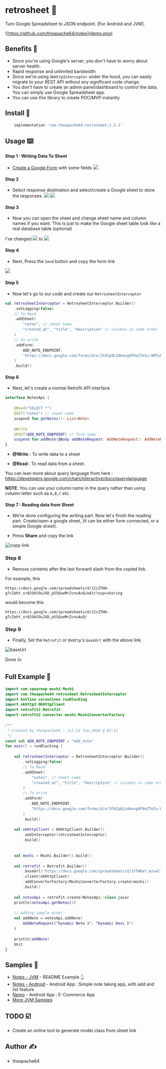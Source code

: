 # retrosheet 📄
Turn Google Spreadsheet to JSON endpoint. [For Android and JVM].

![https://github.com/theapache64/notes](demo.png)


## Benefits 🤗

- Since you're using Google's server, you don't have to worry about server health.
- Rapid response and unlimited bandwidth
- Since we're using `OkHttpInterceptor` under the hood, you can easily migrate to your REST API without 
any significant code change.
- You don't have to create an admin panel/dashboard to control the data. You can simply use Google Spreadsheet app.
- You can use this library to create POC/MVP instantly 

## Install 🤝 

```groovy
    implementation 'com.theapache64:retrosheet:1.2.2'
```

## Usage ⌨️ 

#### Step 1 : Writing Data To Sheet

- [Create a Google Form](https://docs.google.com/forms/u/0/) with some fields
![](https://i.imgur.com/9PeK2EQ.png)

#### Step 2

- Select response destination and select/create a Google sheet to store the responses.
![](https://i.imgur.com/fIzWiN5.png)
![](https://i.imgur.com/7ASAB55.png)

#### Step 3

- Now you can open the sheet and change sheet name and column names if you want. 
 This is just to make the Google sheet table look like a real database table (optional)

I've changed
![](https://i.imgur.com/keT8P1o.png)
to 
![](https://i.imgur.com/N6xfuZK.png)

#### Step 4

- Next, Press the `Send` button and copy the form link

![](https://i.imgur.com/veATAn5.png)

#### Step 5

- Now let's go to our code and create our `RetrosheetInterceptor`

```kotlin
val retrosheetInterceptor = RetrosheetInterceptor.Builder()
    .setLogging(false)
    // To Read
    .addSheet(
        "notes", // sheet name
        "created_at", "title", "description" // columns in same order
    )
    // To write
    .addForm(
        ADD_NOTE_ENDPOINT,
        "https://docs.google.com/forms/d/e/1FAIpQLSdmavg6P4eZTmIu-0M7xF_z-qDCHdpGebX8MGL43HSGAXcd3w/viewform?usp=sf_link" // form link
    )
    .build()
```
#### Step 6

- Next, let's create a normal Retrofit API interface

```kotlin
interface NotesApi {

    @Read("SELECT *") 
    @GET("notes") // sheet name
    suspend fun getNotes(): List<Note>

    @Write
    @POST(ADD_NOTE_ENDPOINT) // form name
    suspend fun addNote(@Body addNoteRequest: AddNoteRequest): AddNoteRequest
}
```

- **@Write** : To write data to a sheet

- **@Read** : To read data from a sheet.

You can lean more about query language from here : https://developers.google.com/chart/interactive/docs/querylanguage.

**NOTE**: You can use your column name in the query rather than using column letter such as `A,B,C` etc.

#### Step 7 : Reading data from Sheet

- We're done configuring the writing part. Now let's finish the reading part. Create/open a google sheet, (it can be either
form connected, or a simple Google sheet).

- Press **Share** and copy the link

![copy-link](https://i.imgur.com/MNYD7mg.png)

### Step 8

- Remove contents after the last forward slash from the copied link.

For example, this
```
https://docs.google.com/spreadsheets/d/1IcZTH6-g7cZeht_xr82SHJOuJXD_p55QueMrZcnsAvQ/edit?usp=sharing
```

would become this
```
https://docs.google.com/spreadsheets/d/1IcZTH6-g7cZeht_xr82SHJOuJXD_p55QueMrZcnsAvQ/
```

### Step 9

- Finally, Set the `Retrofit` or `OkHttp`'s `baseUrl` with the above link.

![baseUrl](https://i.imgur.com/tFMNEC4.png)


Done 👍 

## Full Example 🌟

```kotlin
import com.squareup.moshi.Moshi
import com.theapache64.retrosheet.RetrosheetInterceptor
import kotlinx.coroutines.runBlocking
import okhttp3.OkHttpClient
import retrofit2.Retrofit
import retrofit2.converter.moshi.MoshiConverterFactory

/**
 * Created by theapache64 : Jul 21 Tue,2020 @ 02:11
 */
const val ADD_NOTE_ENDPOINT = "add_note"
fun main() = runBlocking {

    val retrosheetInterceptor = RetrosheetInterceptor.Builder()
        .setLogging(false)
        // To Read
        .addSheet(
            "notes", // sheet name
            "created_at", "title", "description" // columns in same order
        )
        // To write
        .addForm(
            ADD_NOTE_ENDPOINT,
            "https://docs.google.com/forms/d/e/1FAIpQLSdmavg6P4eZTmIu-0M7xF_z-qDCHdpGebX8MGL43HSGAXcd3w/viewform?usp=sf_link" // form link
        )
        .build()

    val okHttpClient = OkHttpClient.Builder()
        .addInterceptor(retrosheetInterceptor)
        .build()


    val moshi = Moshi.Builder().build()

    val retrofit = Retrofit.Builder()
        .baseUrl("https://docs.google.com/spreadsheets/d/1YTWKe7_mzuwl7AO1Es1aCtj5S9buh3vKauKCMjx1j_M/") // Sheet's public URL
        .client(okHttpClient)
        .addConverterFactory(MoshiConverterFactory.create(moshi))
        .build()

    val notesApi = retrofit.create(NotesApi::class.java)
    println(notesApi.getNotes())

    // Adding sample order
    val addNote = notesApi.addNote(
        AddNoteRequest("Dynamic Note 1", "Dynamic Desc 1")
    )

    println(addNote)
    Unit
}
```


## Samples 🌠

- [Notes - JVM](https://github.com/theapache64/retrosheet/blob/master/src/main/kotlin/com/theapache64/retrosheet/sample/notes/Notes.kt) - README Example 👆
- [Notes - Android](https://github.com/theapache64/notes) - Android App : Simple note taking app, with add and list feature
- [Nemo](https://github.com/theapache64/nemo) - Android App :  E-Commerce App
- [More JVM Samples](https://github.com/theapache64/retrosheet/tree/master/src/main/kotlin/com/theapache64/retrosheet/sample) 

## TODO ☑️

 - Create an online tool to generate model class from sheet link

## Author ✍️

- theapache64
